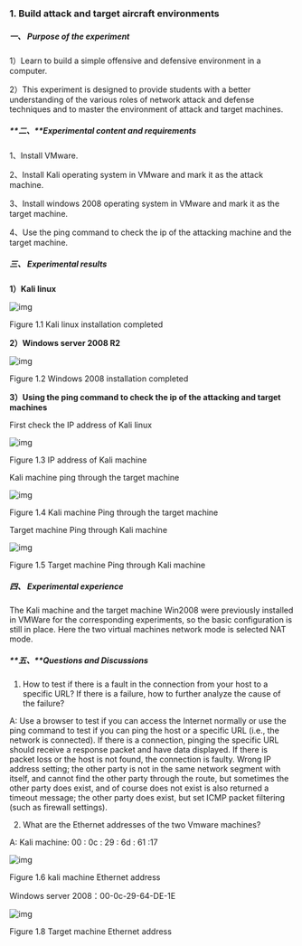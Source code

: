 ### 1. Build attack and target aircraft environments



##### **一、** Purpose of the experiment

1）Learn to build a simple offensive and defensive environment in a computer.

2）This experiment is designed to provide students with a better understanding of the various roles of network attack and defense techniques and to master the environment of attack and target machines.



##### **二、**Experimental content and requirements

1、Install VMware.

2、Install Kali operating system in VMware and mark it as the attack machine.

3、Install windows 2008 operating system in VMware and mark it as the target machine.

4、Use the ping command to check the ip of the attacking machine and the target machine.

 

##### **三、** Experimental results

**1）Kali linux**

![img](file:///C:\Users\11815\AppData\Local\Temp\ksohtml28156\wps1.jpg) 

Figure 1.1 Kali linux   installation completed

 

 

 

 

**2）Windows server 2008 R2**

![img](file:///C:\Users\11815\AppData\Local\Temp\ksohtml28156\wps2.jpg) 

Figure 1.2 Windows 2008 installation completed

 

**3）Using the ping command to check the ip of the attacking and target machines**

First check the IP address of Kali linux

![img](file:///C:\Users\11815\AppData\Local\Temp\ksohtml28156\wps3.jpg) 

Figure 1.3 IP address of Kali machine



Kali machine ping through the target machine

![img](file:///C:\Users\11815\AppData\Local\Temp\ksohtml28156\wps4.jpg) 

Figure 1.4 Kali machine Ping through the target machine

 

 

 

Target machine Ping through Kali machine

![img](file:///C:\Users\11815\AppData\Local\Temp\ksohtml28156\wps5.jpg) 

Figure 1.5 Target machine Ping through Kali machine

 

 

##### **四、** Experimental experience

The Kali machine and the target machine Win2008 were previously installed in VMWare for the corresponding experiments, so the basic configuration is still in place. Here the two virtual machines network mode is selected NAT mode.

 

##### **五、**Questions and Discussions

1. How to test if there is a fault in the connection from your host to a specific URL? If there is a failure, how to further analyze the cause of the failure?

A: Use a browser to test if you can access the Internet normally or use the ping command to test if you can ping the host or a specific URL (i.e., the network is connected). If there is a connection, pinging the specific URL should receive a response packet and have data displayed. If there is packet loss or the host is not found, the connection is faulty. Wrong IP address setting; the other party is not in the same network segment with itself, and cannot find the other party through the route, but sometimes the other party does exist, and of course does not exist is also returned a timeout message; the other party does exist, but set ICMP packet filtering (such as firewall settings).

 

 

2. What are the Ethernet addresses of the two Vmware machines?

A: Kali machine: 00 : 0c : 29 : 6d : 61 :17

![img](file:///C:\Users\11815\AppData\Local\Temp\ksohtml28156\wps7.jpg) 

Figure 1.6 kali machine Ethernet address

 

Windows server 2008：00-0c-29-64-DE-1E

![img](file:///C:\Users\11815\AppData\Local\Temp\ksohtml28156\wps8.jpg) 

Figure 1.8 Target machine Ethernet address

